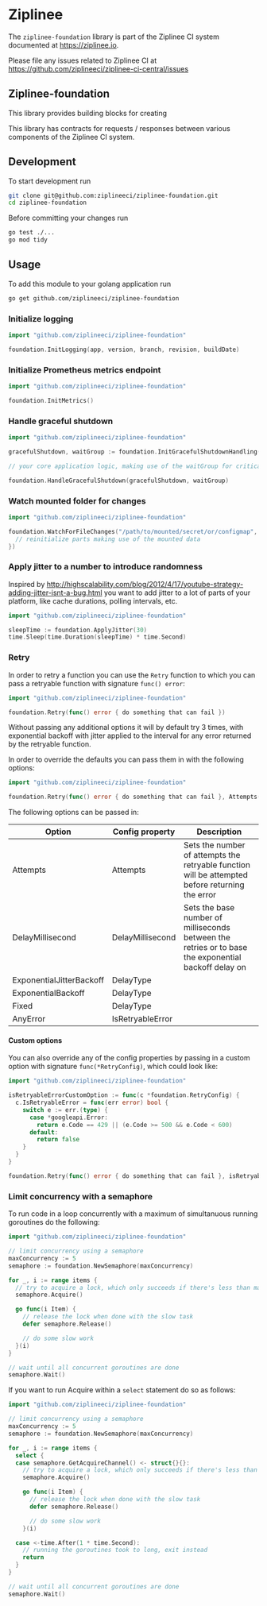 # Ziplinee

The `ziplinee-foundation` library is part of the Ziplinee CI system documented at https://ziplinee.io.

Please file any issues related to Ziplinee CI at https://github.com/ziplineeci/ziplinee-ci-central/issues

## Ziplinee-foundation

This library provides building blocks for creating

This library has contracts for requests / responses between various components of the Ziplinee CI system.

## Development

To start development run

```bash
git clone git@github.com:ziplineeci/ziplinee-foundation.git
cd ziplinee-foundation
```

Before committing your changes run

```bash
go test ./...
go mod tidy
```

## Usage

To add this module to your golang application run

```bash
go get github.com/ziplineeci/ziplinee-foundation
```

### Initialize logging

```go
import "github.com/ziplineeci/ziplinee-foundation"

foundation.InitLogging(app, version, branch, revision, buildDate)
```

### Initialize Prometheus metrics endpoint

```go
import "github.com/ziplineeci/ziplinee-foundation"

foundation.InitMetrics()
```

### Handle graceful shutdown

```go
import "github.com/ziplineeci/ziplinee-foundation"

gracefulShutdown, waitGroup := foundation.InitGracefulShutdownHandling()

// your core application logic, making use of the waitGroup for critical sections

foundation.HandleGracefulShutdown(gracefulShutdown, waitGroup)
```


### Watch mounted folder for changes

```go
import "github.com/ziplineeci/ziplinee-foundation"

foundation.WatchForFileChanges("/path/to/mounted/secret/or/configmap", func(event fsnotify.Event) {
  // reinitialize parts making use of the mounted data
})
```

### Apply jitter to a number to introduce randomness

Inspired by http://highscalability.com/blog/2012/4/17/youtube-strategy-adding-jitter-isnt-a-bug.html you want to add jitter to a lot of parts of your platform, like cache durations, polling intervals, etc.

```go
import "github.com/ziplineeci/ziplinee-foundation"

sleepTime := foundation.ApplyJitter(30)
time.Sleep(time.Duration(sleepTime) * time.Second)
```

### Retry

In order to retry a function you can use the `Retry` function to which you can pass a retryable function with signature `func() error`:

```go
import "github.com/ziplineeci/ziplinee-foundation"

foundation.Retry(func() error { do something that can fail })
```

Without passing any additional options it will by default try 3 times, with exponential backoff with jitter applied to the interval for any error returned by the retryable function.

In order to override the defaults you can pass them in with the following options:

```go
import "github.com/ziplineeci/ziplinee-foundation"

foundation.Retry(func() error { do something that can fail }, Attempts(5), DelayMillisecond(10), Fixed())
```

The following options can be passed in:

| Option   | Config property | Description |
| -------- | --------------- | ----------- |
| Attempts | Attempts        | Sets the number of attempts the retryable function will be attempted before returning the error |
| DelayMillisecond | DelayMillisecond | Sets the base number of milliseconds between the retries or to base the exponential backoff delay on |
| ExponentialJitterBackoff | DelayType |
| ExponentialBackoff | DelayType |
| Fixed | DelayType |
| AnyError | IsRetryableError |

#### Custom options

You can also override any of the config properties by passing in a custom option with signature `func(*RetryConfig)`, which could look like:

```go
import "github.com/ziplineeci/ziplinee-foundation"

isRetryableErrorCustomOption := func(c *foundation.RetryConfig) {
  c.IsRetryableError = func(err error) bool {
    switch e := err.(type) {
      case *googleapi.Error:
        return e.Code == 429 || (e.Code >= 500 && e.Code < 600)
      default:
        return false
    }
  }
}

foundation.Retry(func() error { do something that can fail }, isRetryableErrorCustomOption)
```

### Limit concurrency with a semaphore

To run code in a loop concurrently with a maximum of simultanuous running goroutines do the following:

```go
import "github.com/ziplineeci/ziplinee-foundation"

// limit concurrency using a semaphore
maxConcurrency := 5
semaphore := foundation.NewSemaphore(maxConcurrency)

for _, i := range items {
  // try to acquire a lock, which only succeeds if there's less than maxConcurrency active goroutines
  semaphore.Acquire()

  go func(i Item) {
    // release the lock when done with the slow task
    defer semaphore.Release()

    // do some slow work
  }(i)
}

// wait until all concurrent goroutines are done
semaphore.Wait()
```

If you want to run Acquire within a `select` statement do so as follows:

```go
import "github.com/ziplineeci/ziplinee-foundation"

// limit concurrency using a semaphore
maxConcurrency := 5
semaphore := foundation.NewSemaphore(maxConcurrency)

for _, i := range items {
  select {
  case semaphore.GetAcquireChannel() <- struct{}{}:
    // try to acquire a lock, which only succeeds if there's less than maxConcurrency active goroutines
    semaphore.Acquire()

    go func(i Item) {
      // release the lock when done with the slow task
      defer semaphore.Release()

      // do some slow work
    }(i)

  case <-time.After(1 * time.Second):
    // running the goroutines took to long, exit instead
    return
  }
}

// wait until all concurrent goroutines are done
semaphore.Wait()
```
